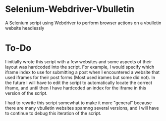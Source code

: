 # Selenium-Webdriver-Vbulletin
A Selenium script using Webdriver to perform browser actions on a vbulletin website headlessly

# To-Do

I initially wrote this script with a few websites and some aspects of their layout was hardcoded into the script. For example, I would specify which iframe index to use for submitting a post when I encountered a website that used iframes for their post forms (Most used irames but some did not). In the future I will have to edit the script to automatically locate the correct iframe, and until then I have hardcoded an index for the iframe in this version of the script.

I had to rewrite this script somewhat to make it more "general" because there are many vbulletin websites spannng several versions, and I will have to continue to debug this iteration of the script.

